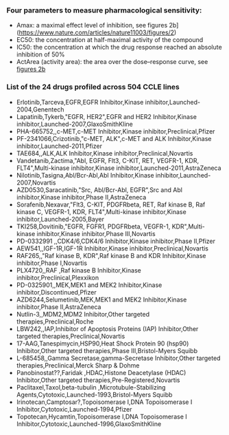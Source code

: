 ### Four parameters to measure pharmacological sensitivity:                                                                                                   
* Amax: a maximal effect level of inhibition, see figures 2b](https://www.nature.com/articles/nature11003/figures/2)                                                                                                  
* EC50: the concentration at half-maximal activity of the compound                                                                                                                             
* IC50: the concentration at which the drug response reached an absolute inhibition of 50%                                                                                                     
* ActArea (activity area): the area over the dose–response curve, see [figures 2b](https://www.nature.com/articles/nature11003/figures/2)                                                                
                                                                                                                                          
### List of the 24 drugs profiled across 504 CCLE lines                                                                                                                               
* Erlotinib,Tarceva,EGFR,EGFR Inhibitor,Kinase inhibitor,Launched-2004,Genentech                                                                                                              
* Lapatinib,Tykerb,"EGFR, HER2",EGFR and HER2 Inhibitor,Kinase inhibitor,Launched-2007,GlaxoSmithKline                                                                                       
* PHA-665752,,c-MET,c-MET Inhibitor,Kinase inhibitor,Preclinical,Pfizer                                                                                                                        
* PF-2341066,Crizotinib,"c-MET, ALK",c-MET and ALK Inhibitor,Kinase inhibitor,Launched-2011,Pfizer                                                                                           
* TAE684,,ALK,ALK Inhibitor,Kinase inhibitor,Preclinical,Novartis                                                                                                                              
* Vandetanib,Zactima,"Abl, EGFR, Flt3, C-KIT, RET, VEGFR-1, KDR, FLT4",Multi-kinase inhibitor,Kinase inhibitor,Launched-2011,AstraZeneca                                                     
* Nilotinib,Tasigna,Abl/Bcr-Abl,Abl Inhibitor,Kinase inhibitor,Launched-2007,Novartis                                                                                                          
* AZD0530,Saracatinib,"Src, Abl/Bcr-Abl, EGFR",Src and Abl inhibitor,Kinase inhibitor,Phase II,AstraZeneca                                                                                   
* Sorafenib,Nexavar,"Flt3, C-KIT, PDGFRbeta, RET, Raf kinase B, Raf kinase C, VEGFR-1, KDR, FLT4",Multi-kinase inhibitor,Kinase inhibitor,Launched-2005,Bayer                                
* TKI258,Dovitinib,"EGFR, FGFR1, PDGFRbeta, VEGFR-1, KDR",Multi-kinase inhibitor,Kinase inhibitor,Phase III,Novartis                                                                         
* PD-0332991 ,,CDK4/6,CDK4/6 Inhibitor,Kinase inhibitor,Phase II,Pfizer                                                                                                                        
* AEW541,,IGF-1R,IGF-1R Inhibitor,Kinase inhibitor,Preclinical,Novartis                                                                                                                        
* RAF265,,"Raf kinase B, KDR",Raf kinase B and KDR Inhibitor,Kinase inhibitor,Phase I,Novartis                                                                                               
* PLX4720,,RAF ,Raf kinase B Inhibitor,Kinase inhibitor,Preclinical,Plexxikon                                                                                                                  
* PD-0325901,,MEK,MEK1 and MEK2 Inhibitor,Kinase inhibitor,Discontinued,Pfizer                                                                                                                 
* AZD6244,Selumetinib,MEK,MEK1 and MEK2 Inhibitor,Kinase inhibitor,Phase II,AstraZeneca                                                                                                        
* Nutlin-3,,MDM2,MDM2 Inhibitor,Other targeted therapies,Preclinical,Roche                                                                                                                     
* LBW242,,IAP,Inhibitor of Apoptosis Proteins (IAP) Inhibitor,Other targeted therapies,Preclinical,Novartis                                                                                    
* 17-AAG,Tanespimycin,HSP90,Heat Shock Protein 90 (hsp90) Inhibitor,Other targeted therapies,Phase III,Bristol-Myers Squibb                                                                    
* L-685458,,Gamma Secretase,gamma-Secretase Inhibitor,Other targeted therapies,Preclinical,Merck Sharp & Dohme                                                                                 
* Panobinostat??,Faridak ,HDAC,Histone Deacetylase (HDAC) Inhibitor,Other targeted therapies,Pre-Registered,Novartis                                                                           
* Paclitaxel,Taxol,beta-tubulin ,Microtubule-Stabilizing Agents,Cytotoxic,Launched-1993,Bristol-Myers Squibb                                                                                   
* Irinotecan,Camptosar?,Topoisomerase I,DNA Topoisomerase I Inhibitor,Cytotoxic,Launched-1994,Pfizer                                                                                           
* Topotecan,Hycamtin,Topoisomerase I,DNA Topoisomerase I Inhibitor,Cytotoxic,Launched-1996,GlaxoSmithKline

<br>
<br>

